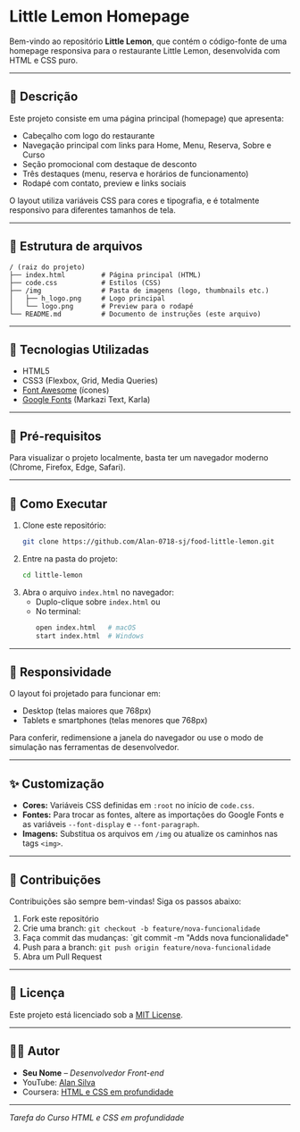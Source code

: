 # Little Lemon Homepage

Bem-vindo ao repositório **Little Lemon**, que contém o código-fonte de uma homepage responsiva para o restaurante Little Lemon, desenvolvida com HTML e CSS puro.

---

## 📖 Descrição

Este projeto consiste em uma página principal (homepage) que apresenta:

- Cabeçalho com logo do restaurante
- Navegação principal com links para Home, Menu, Reserva, Sobre e Curso
- Seção promocional com destaque de desconto
- Três destaques (menu, reserva e horários de funcionamento)
- Rodapé com contato, preview e links sociais

O layout utiliza variáveis CSS para cores e tipografia, e é totalmente responsivo para diferentes tamanhos de tela.

---

## 📂 Estrutura de arquivos

```
/ (raiz do projeto)
├── index.html         # Página principal (HTML)
├── code.css           # Estilos (CSS)
├── /img               # Pasta de imagens (logo, thumbnails etc.)
│   ├── h_logo.png     # Logo principal
│   └── logo.png       # Preview para o rodapé
└── README.md          # Documento de instruções (este arquivo)
```

---

## 🚀 Tecnologias Utilizadas

- HTML5
- CSS3 (Flexbox, Grid, Media Queries)
- [Font Awesome](https://fontawesome.com/) (ícones)
- [Google Fonts](https://fonts.googleapis.com) (Markazi Text, Karla)

---

## 🔧 Pré-requisitos

Para visualizar o projeto localmente, basta ter um navegador moderno (Chrome, Firefox, Edge, Safari).

---

## 🚩 Como Executar

1. Clone este repositório:
   ```bash
   git clone https://github.com/Alan-0718-sj/food-little-lemon.git
   ```
2. Entre na pasta do projeto:
   ```bash
   cd little-lemon
   ```
3. Abra o arquivo `index.html` no navegador:
   - Duplo-clique sobre `index.html` ou
   - No terminal:
     ```bash
     open index.html   # macOS
     start index.html  # Windows
     ```

---

## 📱 Responsividade

O layout foi projetado para funcionar em:

- Desktop (telas maiores que 768px)
- Tablets e smartphones (telas menores que 768px)

Para conferir, redimensione a janela do navegador ou use o modo de simulação nas ferramentas de desenvolvedor.

---

## ✨ Customização

- **Cores:** Variáveis CSS definidas em `:root` no início de `code.css`.
- **Fontes:** Para trocar as fontes, altere as importações do Google Fonts e as variáveis `--font-display` e `--font-paragraph`.
- **Imagens:** Substitua os arquivos em `/img` ou atualize os caminhos nas tags `<img>`.

---

## 🤝 Contribuições

Contribuições são sempre bem-vindas! Siga os passos abaixo:

1. Fork este repositório
2. Crie uma branch: `git checkout -b feature/nova-funcionalidade`
3. Faça commit das mudanças: \`git commit -m "Adds nova funcionalidade"
4. Push para a branch: `git push origin feature/nova-funcionalidade`
5. Abra um Pull Request

---

## 📄 Licença

Este projeto está licenciado sob a [MIT License](LICENSE).

---

## 🧑‍💻 Autor

- **Seu Nome** – *Desenvolvedor Front-end*
- YouTube: [Alan Silva](https://www.youtube.com/@AlanSilva-zg6ui)
- Coursera: [HTML e CSS em profundidade](https://www.coursera.org/learn/html-and-css-in-depth)

---

*Tarefa do Curso HTML e CSS em profundidade*

